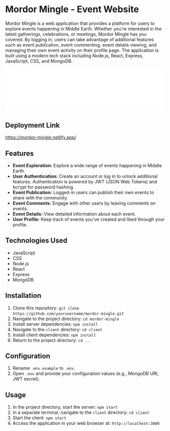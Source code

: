 # Mordor Mingle - Event Website

Mordor Mingle is a web application that provides a platform for users to explore events happening in Middle Earth. Whether you're interested in the latest gatherings, celebrations, or meetings, Mordor Mingle has you covered. By logging in, users can take advantage of additional features such as event publication, event commenting, event details viewing, and managing their own event activity on their profile page. The application is built using a modern tech stack including Node.js, React, Express, JavaScript, CSS, and MongoDB.

![Mordor Mingle Screenshot](/src/assets/Logo-white.png)

## Deployment Link

https://mordor-mingle.netlify.app/

## Features

- **Event Exploration:** Explore a wide range of events happening in Middle Earth.
- **User Authentication:** Create an account or log in to unlock additional features. Authentication is powered by JWT (JSON Web Tokens) and bcrypt for password hashing.
- **Event Publication:** Logged-in users can publish their own events to share with the community.
- **Event Comments:** Engage with other users by leaving comments on events.
- **Event Details:** View detailed information about each event.
- **User Profile:** Keep track of events you've created and liked through your profile.

## Technologies Used

- JavaScript
- CSS
- Node.js
- React
- Express
- MongoDB

## Installation

1. Clone this repository: `git clone https://github.com/yourusername/mordor-mingle.git`
2. Navigate to the project directory: `cd mordor-mingle`
3. Install server dependencies: `npm install`
4. Navigate to the `client` directory: `cd client`
5. Install client dependencies: `npm install`
6. Return to the project directory: `cd ..`

## Configuration

1. Rename `.env.example` to `.env`.
2. Open `.env` and provide your configuration values (e.g., MongoDB URI, JWT secret).

## Usage

1. In the project directory, start the server: `npm start`
2. In a separate terminal, navigate to the `client` directory: `cd client`
3. Start the client: `npm start`
4. Access the application in your web browser at: `http://localhost:3000`
